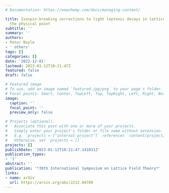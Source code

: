 ```yaml
---
# Documentation: https://wowchemy.com/docs/managing-content/

title: Isospin-breaking corrections to light leptonic decays in lattice QCD+QED at
  the physical point
subtitle: ''
summary: ''
authors:
- Peter Boyle
- ' others'
tags: []
categories: []
date: '2022-12-01'
lastmod: 2023-01-12T10:21:47Z
featured: false
draft: false

# Featured image
# To use, add an image named `featured.jpg/png` to your page's folder.
# Focal points: Smart, Center, TopLeft, Top, TopRight, Left, Right, BottomLeft, Bottom, BottomRight.
image:
  caption: ''
  focal_point: ''
  preview_only: false

# Projects (optional).
#   Associate this post with one or more of your projects.
#   Simply enter your project's folder or file name without extension.
#   E.g. `projects = ["internal-project"]` references `content/project/deep-learning/index.md`.
#   Otherwise, set `projects = []`.
projects: []
publishDate: '2023-01-12T10:21:47.141031Z'
publication_types:
- '1'
abstract: ''
publication: '*39th International Symposium on Lattice Field Theory*'
links:
- name: arXiv
  url: https://arxiv.org/abs/2212.04709
---
```

